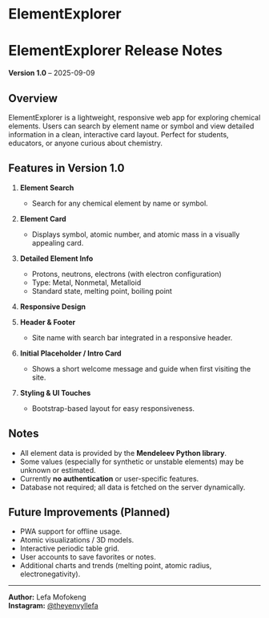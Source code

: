 # ElementExplorer

# ElementExplorer Release Notes

**Version 1.0** – 2025-09-09

## Overview

ElementExplorer is a lightweight, responsive web app for exploring chemical elements. Users can search by element name or symbol and view detailed information in a clean, interactive card layout. Perfect for students, educators, or anyone curious about chemistry.

## Features in Version 1.0

1. **Element Search**

   - Search for any chemical element by name or symbol.

2. **Element Card**

   - Displays symbol, atomic number, and atomic mass in a visually appealing card.

3. **Detailed Element Info**

   - Protons, neutrons, electrons (with electron configuration)
   - Type: Metal, Nonmetal, Metalloid
   - Standard state, melting point, boiling point

4. **Responsive Design**

5. **Header & Footer**

   - Site name with search bar integrated in a responsive header.

6. **Initial Placeholder / Intro Card**

   - Shows a short welcome message and guide when first visiting the site.

7. **Styling & UI Touches**
   - Bootstrap-based layout for easy responsiveness.

## Notes

- All element data is provided by the **Mendeleev Python library**.
- Some values (especially for synthetic or unstable elements) may be unknown or estimated.
- Currently **no authentication** or user-specific features.
- Database not required; all data is fetched on the server dynamically.

## Future Improvements (Planned)

- PWA support for offline usage.
- Atomic visualizations / 3D models.
- Interactive periodic table grid.
- User accounts to save favorites or notes.
- Additional charts and trends (melting point, atomic radius, electronegativity).

---

**Author:** Lefa Mofokeng  
**Instagram:** [@theyenvyllefa](https://www.instagram.com/theyenvyllefa)
